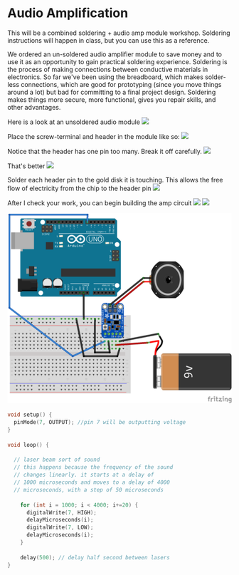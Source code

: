 # Audio Amplification

This will be a combined soldering + audio amp module workshop. Soldering instructions will happen in class, but you can use this as a reference.

We ordered an un-soldered audio amplifier module to save money and to use it as an opportunity to gain practical soldering experience. Soldering is the process of making connections between conductive materials in electronics. So far we've been using the breadboard, which makes solder-less connections, which are good for prototyping (since you move things around a lot) but bad for committing to a final project design. Soldering makes things more secure, more functional, gives you repair skills, and other advantages.

Here is a look at an unsoldered audio module
![](images/1.png)

Place the screw-terminal and header in the module like so:
![](images/2.png)

Notice that the header has one pin too many. Break it off carefully.
![](images/3.png)

That's better
![](images/4.png)

Solder each header pin to the gold disk it is touching. This allows the free flow of electricity from the chip to the header pin
![](images/5.png)

After I check your work, you can begin building the amp circuit
![](images/6.png)
![](images/7.png)

![wiring guide](images/wiring-pam8302.png)

```c
void setup() {
  pinMode(7, OUTPUT); //pin 7 will be outputting voltage
}

void loop() {

  // laser beam sort of sound
  // this happens because the frequency of the sound
  // changes linearly. it starts at a delay of
  // 1000 microseconds and moves to a delay of 4000
  // microseconds, with a step of 50 microseconds

    for (int i = 1000; i < 4000; i+=20) {
      digitalWrite(7, HIGH);
      delayMicroseconds(i);
      digitalWrite(7, LOW);
      delayMicroseconds(i);
    }

    delay(500); // delay half second between lasers
}
```
